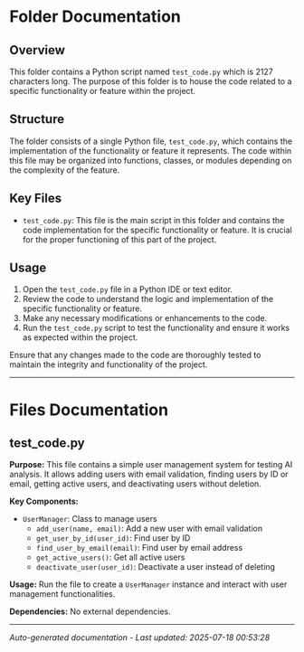 # Folder Documentation

## Overview
This folder contains a Python script named `test_code.py` which is 2127 characters long. The purpose of this folder is to house the code related to a specific functionality or feature within the project.

## Structure
The folder consists of a single Python file, `test_code.py`, which contains the implementation of the functionality or feature it represents. The code within this file may be organized into functions, classes, or modules depending on the complexity of the feature.

## Key Files
- `test_code.py`: This file is the main script in this folder and contains the code implementation for the specific functionality or feature. It is crucial for the proper functioning of this part of the project.

## Usage
1. Open the `test_code.py` file in a Python IDE or text editor.
2. Review the code to understand the logic and implementation of the specific functionality or feature.
3. Make any necessary modifications or enhancements to the code.
4. Run the `test_code.py` script to test the functionality and ensure it works as expected within the project.

Ensure that any changes made to the code are thoroughly tested to maintain the integrity and functionality of the project.

---

# Files Documentation

## test_code.py

**Purpose:** This file contains a simple user management system for testing AI analysis. It allows adding users with email validation, finding users by ID or email, getting active users, and deactivating users without deletion.

**Key Components:**
- `UserManager`: Class to manage users
  - `add_user(name, email)`: Add a new user with email validation
  - `get_user_by_id(user_id)`: Find user by ID
  - `find_user_by_email(email)`: Find user by email address
  - `get_active_users()`: Get all active users
  - `deactivate_user(user_id)`: Deactivate a user instead of deleting

**Usage:** Run the file to create a `UserManager` instance and interact with user management functionalities.

**Dependencies:** No external dependencies.

---
*Auto-generated documentation - Last updated: 2025-07-18 00:53:28*
